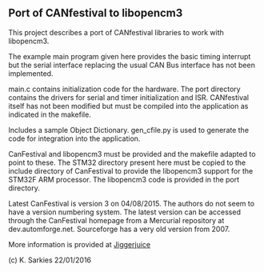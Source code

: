 Port of CANfestival to libopencm3
---------------------------------

This project describes a port of CANfestival libraries to work with libopencm3.

The example main program given here provides the basic timing interrupt but
the serial interface replacing the usual CAN Bus interface has not been
implemented.

main.c contains initialization code for the hardware. The port directory
contains the drivers for serial and timer initialization and ISR. CANfestival
itself has not been modified but must be compiled into the application as
indicated in the makefile.

Includes a sample Object Dictionary. gen_cfile.py is used to generate the code
for integration into the application.

CanFestival and libopencm3 must be provided and the makefile adapted to point
to these. The STM32 directory present here must be copied to the include
directory of CanFestival to provide the libopencm3 support for the STM32F ARM
processor. The libopencm3 code is provided in the port directory.

Latest CanFestival is version 3 on 04/08/2015. The authors do not seem to have
a version numbering system. The latest version can be accessed through the
CanFestival homepage from a Mercurial repository at dev.automforge.net.
Sourceforge has a very old version from 2007.

More information is provided at [Jiggerjuice](http://www.jiggerjuice.info/electronics/projects/arm/canfestival-stm32f103-port.html)

(c) K. Sarkies 22/01/2016


